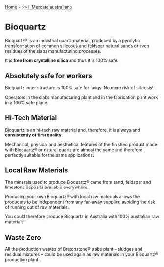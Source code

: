 [Home](README.md) - [>> Il Mercato australiano](Mercato.md)

# Bioquartz

Bioquartz® is an industrial quartz material, produced by a pyrolytic
transformation of common siliceous and feldspar natural sands or even residues
of the slabs manufacturing processes.

It is **free from crystalline silica** and thus it is 100% safe.

## Absolutely safe for workers

Bioquartz inner structure is 100% safe for lungs. No more risk of silicosis!

Operators in the slabs manufacturing plant and in the fabrication plant work in
a 100% safe place.

## Hi-Tech Material

Bioquartz is an hi-tech raw material and, therefore, it is always and
**consistently of first quality**.

Mechanical, physical and aesthetical features of the finished product made with
Bioquartz® or natural quartz are almost the same and therefore perfectly
suitable for the same applications.

## Local Raw Materials

The minerals used to produce Bioquartz® come from sand, feldspar and limestone
deposits available everywhere.

Producing your own Bioquartz® with local raw materials allows the producers to
be independent from any far-away supplier, avoiding the risk of running out of
raw materials.

You could therefore produce Bioquartz in Australia with 100% australian raw
materials!

## Waste Zero

All the production wastes of Bretonstone® slabs plant – sludges and residual
mixtures – could be used again as raw materials in your Bioquartz® production
plant .

